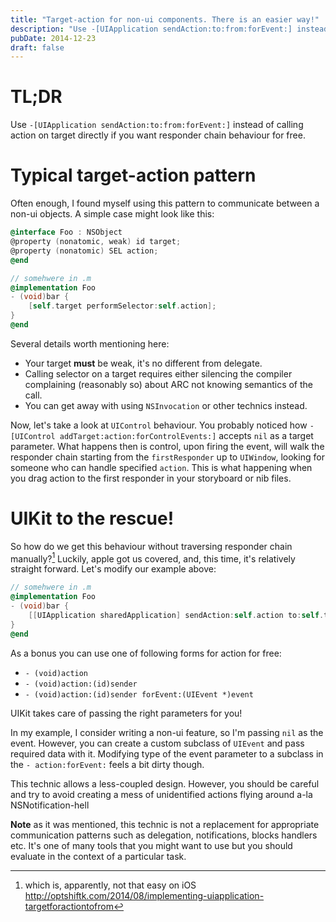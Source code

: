 ```yaml
---
title: "Target-action for non-ui components. There is an easier way!"
description: "Use -[UIApplication sendAction:to:from:forEvent:] instead of calling action on target directly if you want responder chain behaviour for free."
pubDate: 2014-12-23
draft: false
---
```


# TL;DR

Use `-[UIApplication sendAction:to:from:forEvent:]` instead of calling action on target directly if you want responder chain behaviour for free.

# Typical target-action pattern

Often enough, I found myself using this pattern to communicate between a non-ui objects. A simple case might look like this:

```objective-c
@interface Foo : NSObject
@property (nonatomic, weak) id target;
@property (nonatomic) SEL action;
@end

// somehwere in .m
@implementation Foo
- (void)bar {
	[self.target performSelector:self.action];
}
@end
```

Several details worth mentioning here:

* Your target **must** be weak, it's no different from delegate.
* Calling selector on a target requires either silencing the compiler complaining (reasonably so) about ARC not knowing semantics of the call.
* You can get away with using `NSInvocation` or other technics instead.

Now, let's take a look at `UIControl` behaviour. You probably noticed how `-[UIControl addTarget:action:forControlEvents:]` accepts `nil` as a target parameter. What happens then is control, upon firing the event, will walk the responder chain starting from the `firstResponder` up to `UIWindow`, looking for someone who can handle specified `action`. This is what happening when you drag action to the first responder in your storyboard or nib files.

# UIKit to the rescue!

So how do we get this behaviour without traversing responder chain manually?[^1] Luckily, apple got us covered, and, this time, it's relatively straight forward. Let's modify our example above:

```objective-c
// somehwere in .m
@implementation Foo
- (void)bar {
    [[UIApplication sharedApplication] sendAction:self.action to:self.target from:self forEvent:nil];
}
@end
```

As a bonus you can use one of following forms for action for free:

* `- (void)action`
* `- (void)action:(id)sender`
* `- (void)action:(id)sender forEvent:(UIEvent *)event`

UIKit takes care of passing the right parameters for you!

In my example, I consider writing a non-ui feature, so I'm passing `nil` as the event. However, you can create a custom subclass of `UIEvent` and pass required data with it. Modifying type of the event parameter to a subclass in the `- action:forEvent:` feels a bit dirty though.

This technic allows a less-coupled design. However, you should be careful and try to avoid creating a mess of unidentified actions flying around a-la NSNotification-hell

**Note** as it was mentioned, this technic is not a replacement for appropriate communication patterns such as delegation, notifications, blocks handlers etc. It's one of many tools that you might want to use but you should evaluate in the context of a particular task.

[^1]: which is, apparently, not that easy on iOS http://optshiftk.com/2014/08/implementing-uiapplication-targetforactiontofrom